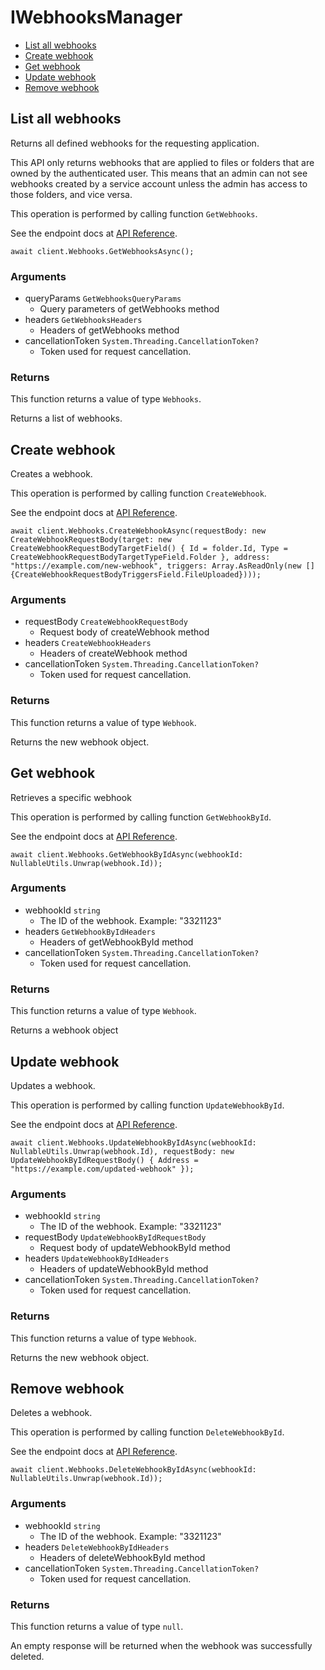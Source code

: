 # IWebhooksManager


- [List all webhooks](#list-all-webhooks)
- [Create webhook](#create-webhook)
- [Get webhook](#get-webhook)
- [Update webhook](#update-webhook)
- [Remove webhook](#remove-webhook)

## List all webhooks

Returns all defined webhooks for the requesting application.

This API only returns webhooks that are applied to files or folders that are
owned by the authenticated user. This means that an admin can not see webhooks
created by a service account unless the admin has access to those folders, and
vice versa.

This operation is performed by calling function `GetWebhooks`.

See the endpoint docs at
[API Reference](https://developer.box.com/reference/get-webhooks/).

<!-- sample get_webhooks -->
```
await client.Webhooks.GetWebhooksAsync();
```

### Arguments

- queryParams `GetWebhooksQueryParams`
  - Query parameters of getWebhooks method
- headers `GetWebhooksHeaders`
  - Headers of getWebhooks method
- cancellationToken `System.Threading.CancellationToken?`
  - Token used for request cancellation.


### Returns

This function returns a value of type `Webhooks`.

Returns a list of webhooks.


## Create webhook

Creates a webhook.

This operation is performed by calling function `CreateWebhook`.

See the endpoint docs at
[API Reference](https://developer.box.com/reference/post-webhooks/).

<!-- sample post_webhooks -->
```
await client.Webhooks.CreateWebhookAsync(requestBody: new CreateWebhookRequestBody(target: new CreateWebhookRequestBodyTargetField() { Id = folder.Id, Type = CreateWebhookRequestBodyTargetTypeField.Folder }, address: "https://example.com/new-webhook", triggers: Array.AsReadOnly(new [] {CreateWebhookRequestBodyTriggersField.FileUploaded})));
```

### Arguments

- requestBody `CreateWebhookRequestBody`
  - Request body of createWebhook method
- headers `CreateWebhookHeaders`
  - Headers of createWebhook method
- cancellationToken `System.Threading.CancellationToken?`
  - Token used for request cancellation.


### Returns

This function returns a value of type `Webhook`.

Returns the new webhook object.


## Get webhook

Retrieves a specific webhook

This operation is performed by calling function `GetWebhookById`.

See the endpoint docs at
[API Reference](https://developer.box.com/reference/get-webhooks-id/).

<!-- sample get_webhooks_id -->
```
await client.Webhooks.GetWebhookByIdAsync(webhookId: NullableUtils.Unwrap(webhook.Id));
```

### Arguments

- webhookId `string`
  - The ID of the webhook. Example: "3321123"
- headers `GetWebhookByIdHeaders`
  - Headers of getWebhookById method
- cancellationToken `System.Threading.CancellationToken?`
  - Token used for request cancellation.


### Returns

This function returns a value of type `Webhook`.

Returns a webhook object


## Update webhook

Updates a webhook.

This operation is performed by calling function `UpdateWebhookById`.

See the endpoint docs at
[API Reference](https://developer.box.com/reference/put-webhooks-id/).

<!-- sample put_webhooks_id -->
```
await client.Webhooks.UpdateWebhookByIdAsync(webhookId: NullableUtils.Unwrap(webhook.Id), requestBody: new UpdateWebhookByIdRequestBody() { Address = "https://example.com/updated-webhook" });
```

### Arguments

- webhookId `string`
  - The ID of the webhook. Example: "3321123"
- requestBody `UpdateWebhookByIdRequestBody`
  - Request body of updateWebhookById method
- headers `UpdateWebhookByIdHeaders`
  - Headers of updateWebhookById method
- cancellationToken `System.Threading.CancellationToken?`
  - Token used for request cancellation.


### Returns

This function returns a value of type `Webhook`.

Returns the new webhook object.


## Remove webhook

Deletes a webhook.

This operation is performed by calling function `DeleteWebhookById`.

See the endpoint docs at
[API Reference](https://developer.box.com/reference/delete-webhooks-id/).

<!-- sample delete_webhooks_id -->
```
await client.Webhooks.DeleteWebhookByIdAsync(webhookId: NullableUtils.Unwrap(webhook.Id));
```

### Arguments

- webhookId `string`
  - The ID of the webhook. Example: "3321123"
- headers `DeleteWebhookByIdHeaders`
  - Headers of deleteWebhookById method
- cancellationToken `System.Threading.CancellationToken?`
  - Token used for request cancellation.


### Returns

This function returns a value of type `null`.

An empty response will be returned when the webhook
was successfully deleted.


